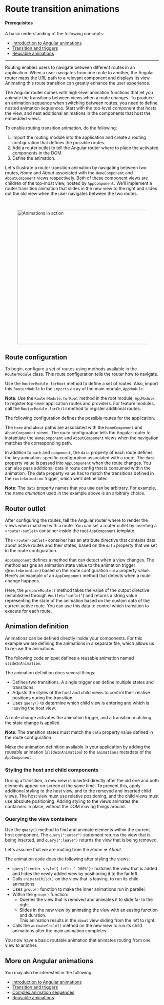 # Route transition animations

#### Prerequisites

A basic understanding of the following concepts:

* [Introduction to Angular animations](guide/animations)
* [Transition and triggers](guide/transition-and-triggers)
* [Reusable animations](guide/reusable-animations)

<hr>

Routing enables users to navigate between different routes in an application. When a user navigates from one route to another, the Angular router maps the URL path to a relevant component and displays its view. Animating this route transition can greatly enhance the user experience.

The Angular router comes with high-level animation functions that let you animate the transitions between views when a route changes. To produce an animation sequence when switching between routes, you need to define nested animation sequences. Start with the top-level component that hosts the view, and nest additional animations in the components that host the embedded views.

To enable routing transition animation, do the following:

1. Import the routing module into the application and create a routing configuration that defines the possible routes.
2. Add a router outlet to tell the Angular router where to place the activated components in the DOM.
3. Define the animation.


Let's illustrate a router transition animation by navigating between two routes, *Home* and *About* associated with the `HomeComponent` and `AboutComponent` views respectively. Both of these component views are children of the top-most view, hosted by `AppComponent`. We'll implement a router transition animation that slides in the new view to the right and slides out the old view when the user navigates between the two routes.

</br>

<figure>
<img src="generated/images/guide/animations/route-animation.gif" alt="Animations in action" width="440">
</figure>

## Route configuration

To begin, configure a set of routes using methods available in the `RouterModule` class. This route configuration tells the router how to navigate.

Use the `RouterModule.forRoot` method to define a set of routes. Also, import this `RouterModule` to the `imports` array of the main module, `AppModule`.

<div class="alert is-helpful">

**Note:** Use the `RouterModule.forRoot` method in the root module, `AppModule`, to register top-level application routes and providers. For feature modules, call the `RouterModule.forChild` method to register additional routes.

</div>

The following configuration defines the possible routes for the application.

<code-example path="animations/src/app/app.module.ts" header="src/app/app.module.ts" region="route-animation-data" language="typescript"></code-example>

The `home` and `about` paths are associated with the `HomeComponent` and `AboutComponent` views. The route configuration tells the Angular router to instantiate the `HomeComponent` and `AboutComponent` views when the navigation matches the corresponding path.

In addition to `path` and `component`, the `data` property of each route defines the key animation-specific configuration associated with a route. The `data` property value is passed into `AppComponent` when the route changes. You can also pass additional data in route config that is consumed within the animation. The data property value has to match the transitions defined in the `routeAnimation` trigger, which we'll define later.

<div class="alert is-helpful">

**Note:** The `data` property names that you use can be arbitrary. For example, the name *animation* used in the example above is an arbitrary choice.

</div>

## Router outlet

After configuring the routes, tell the Angular router where to render the views when matched with a route. You can set a router outlet by inserting a `<router-outlet>` container inside the root `AppComponent` template.

The `<router-outlet>` container has an attribute directive that contains data about active routes and their states, based on the `data` property that we set in the route configuration.

<code-example path="animations/src/app/app.component.html" header="src/app/app.component.html" region="route-animations-outlet"></code-example>

`AppComponent` defines a method that can detect when a view changes. The method assigns an animation state value to the animation trigger (`@routeAnimation`) based on the route configuration `data` property value.  Here's an example of an `AppComponent` method that detects when a route change happens.

<code-example path="animations/src/app/app.component.ts" header="src/app/app.component.ts" region="prepare-router-outlet" language="typescript"></code-example>

Here, the `prepareRoute()` method takes the value of the output directive (established through `#outlet="outlet"`) and returns a string value representing the state of the animation based on the custom data of the current active route. You can use this data to control which transition to execute for each route.

## Animation definition

Animations can be defined directly inside your components. For this example we are defining the animations in a separate file, which allows us to re-use the animations.

The following code snippet defines a reusable animation named `slideInAnimation`.


<code-example path="animations/src/app/animations.ts" header="src/app/animations.ts" region="route-animations" language="typescript"></code-example>

The animation definition does several things:

* Defines two transitions. A single trigger can define multiple states and transitions.
* Adjusts the styles of the host and child views to control their relative positions during the transition.
* Uses `query()` to determine which child view is entering and which is leaving the host view.

A route change activates the animation trigger, and a transition matching the state change is applied.

<div class="alert is-helpful">

**Note:** The transition states must match the `data` property value defined in the route configuration.
</div>

Make the animation definition available in your application by adding the reusable animation (`slideInAnimation`) to the `animations` metadata of the `AppComponent`.

<code-example path="animations/src/app/app.component.ts" header="src/app/app.component.ts" region="define" language="typescript"></code-example>

### Styling the host and child components

During a transition, a new view is inserted directly after the old one and both elements appear on screen at the same time. To prevent this, apply additional styling to the host view, and to the removed and inserted child views. The host view must use relative positioning, and the child views must use absolute positioning. Adding styling to the views animates the containers in place, without the DOM moving things around.

<code-example path="animations/src/app/animations.ts" header="src/app/animations.ts" region="style-view" language="typescript"></code-example>

### Querying the view containers

Use the `query()` method to find and animate elements within the current host component. The `query(":enter")` statement returns the view that is being inserted, and `query(":leave")` returns the view that is being removed.

Let's assume that we are routing from the *Home => About*.

<code-example path="animations/src/app/animations.ts" header="src/app/animations.ts" region="query" language="typescript"></code-example>

The animation code does the following after styling the views:

* `query(':enter style({ left: '-100%'})` matches the view that is added and hides the newly added view by positioning it to the far left.
* Calls `animateChild()` on the view that is leaving, to run its child animations.
* Uses `group()` function to make the inner animations run in parallel.
* Within the `group()` function:
    * Queries the view that is removed and animates it to slide far to the right.
    * Slides in the new view by animating the view with an easing function and duration. </br>
    This animation results in the `about` view sliding from the left to right.
* Calls the `animateChild()` method on the new view to run its child animations after the main animation completes.

You now have a basic routable animation that animates routing from one view to another.

## More on Angular animations

You may also be interested in the following:

* [Introduction to Angular animations](guide/animations)
* [Transition and triggers](guide/transition-and-triggers)
* [Complex animation sequences](guide/complex-animation-sequences)
* [Reusable animations](guide/reusable-animations)
